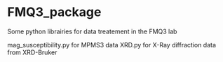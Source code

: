 # FMQ3_package
Some python librairies for data treatement in the FMQ3 lab


mag_susceptibility.py for MPMS3 data
XRD.py for X-Ray diffraction data from XRD-Bruker
